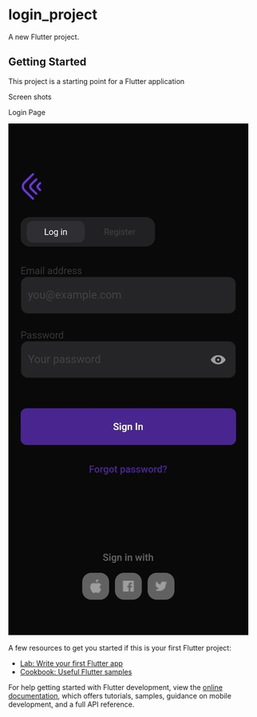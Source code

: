 # login_project

A new Flutter project.

## Getting Started

This project is a starting point for a Flutter application

Screen shots

Login Page

![Login Page](https://github.com/NiMeItachi/login_project/blob/master/login_app_git/login_page.jpg)

A few resources to get you started if this is your first Flutter project:

- [Lab: Write your first Flutter app](https://docs.flutter.dev/get-started/codelab)
- [Cookbook: Useful Flutter samples](https://docs.flutter.dev/cookbook)

For help getting started with Flutter development, view the
[online documentation](https://docs.flutter.dev/), which offers tutorials,
samples, guidance on mobile development, and a full API reference.
